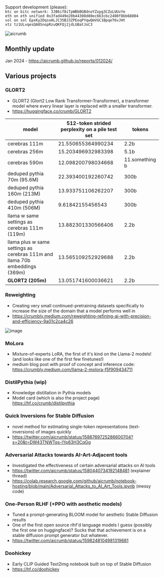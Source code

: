 Support development (please):<br>
`btc on bitc network: 3JB6if8iTpWBbBGBdnoYZxpg3CZoLUUvYe`<br>
`eth on eth unified 0x3fad449e20b44308d80ec663cbc2408f8bb68804`<br>
`sol on sol EpxKy2DqsoALJC35BJ3ZPEoqPYqwQmVGC1BpqeT6vJHt`<br>
`xtz tz1ULvqesQA8SnopRzuQKFQj2jdLGBatJoC3`

<p align="left"> <img src="https://komarev.com/ghpvc/?username=aicrumb&label=Profile%20views&color=0e75b6&style=flat" alt="aicrumb" /> </p>

## Monthly update
Jan 2024 - https://aicrumb.github.io/reports/012024/

## Various projects
### GLORT2
- GLORT2 (Glort2 Low Rank Transformer-Transformer), a transformer model where every linear layer is replaced with a smaller transformer.
- https://huggingface.co/crumb/GLORT2

| model | 512-token strided perplexity on a pile test set | tokens |
| --- | --- | --- | 
| cerebras 111m | 21.550655364990234 | 2.2b |
| cerebras 256m | 15.203496932983398 | 5.1b |
| cerebras 590m | 12.098200798034668 | 11.something b |
| deduped pythia 70m (95.6M) | 22.393400192260742 | 300b |
| deduped pythia 160m (213M) | 13.933751106262207 | 300b |
| deduped pythia 410m (506M) | 9.61842155456543 | 300b |
| llama w same settings as cerebras 111m (119m) | 13.882301330566406 | 2.2b |
| llama plus w same settings as cerebras 111m and llama 70b embeddings (369m) | 13.565109252929688 | 2.2b |
| **GLORT2 (205m)** | 13.051741600036621 | 2.2b |

### Reweighting
- Creating very small continued-pretraining datasets specifically to increase the size of the domain that a model performs well in
- https://crumbly.medium.com/reweighting-refining-ai-with-precision-and-efficiency-9a01c2ca4c26
  
![image](https://github.com/aicrumb/aicrumb/assets/58605641/c3cd1a2f-6840-4f26-9a65-a99e3608fad1)

### MoLora
- Mixture-of-experts LoRA, the first of it's kind on the Llama-2 models! (and looks like one of the first few finetunes!)
- medium blog post with proof of concept and inference code: https://crumbly.medium.com/llama-2-molora-f5f909434711

### DistilPythia (wip)
- Knowledge distillation in Pythia models
- Model card (which is also the project page) https://hf.co/crumb/distilpythia

### Quick Inversions for Stable Diffusion

- novel method for estimating single-token representations (text-inversions) of images quickly
- https://twitter.com/aicrumb/status/1588769725286600704?s=20&t=DW43TNWTqs-lYp63H3CqGg

### Adversarial Attacks towards AI-Art-Adjacent tools

- Investigated the effectiveness of certain adversarial attacks on AI tools
- https://twitter.com/aicrumb/status/1580440734192148481 (explainer thread)
- https://colab.research.google.com/github/aicrumb/notebook-hosting/blob/main/Adversarial_Attacks_to_AI_Art_Tools.ipynb (messy code)

### One-Person RLHF (+PPO with aesthetic models)

- Tuned a prompt-generating BLOOM model for aesthetic Stable Diffusion results
- One of the first open source rlhf'd language models I guess (possibly the first one on huggingface)? Sucks that that achievement is on a stable diffusion prompt generator but whatever.
- https://twitter.com/aicrumb/status/1598248104981319681

### Doohickey

- Early CLIP Guided Text2img notebook built on top of Stable Diffusion
- https://hf.co/doohickey
